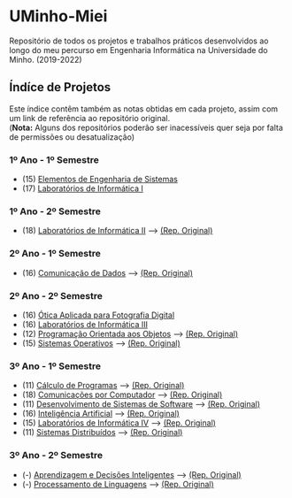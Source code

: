 # UMinho-Miei
Repositório de todos os projetos e trabalhos práticos desenvolvidos ao longo do meu percurso em Engenharia Informática na Universidade do Minho. (2019-2022)  

## Índíce de Projetos
Este índice contêm também as notas obtidas em cada projeto, assim com um link de referência ao repositório original.   
(**Nota:** Alguns dos repositórios poderão ser inacessíveis quer seja por falta de permissões ou desatualização)

### 1º Ano - 1º Semestre
* (15) [Elementos de Engenharia de Sistemas]()
* (17) [Laboratórios de Informática I](https://github.com/VicShadow/UMinho-Miei/tree/main/1%C2%BAAno/Laborat%C3%B3rios%20de%20Inform%C3%A1tica%20I)

### 1º Ano - 2º Semestre
* (18) [Laboratórios de Informática II](https://github.com/VicShadow/UMinho-Miei/tree/main/1%C2%BAAno/Laborat%C3%B3rios%20de%20Inform%C3%A1tica%20II) --> [(Rep. Original)](https://github.com/stellaechild/LI2PL1G1)



### 2º Ano - 1º Semestre
* (16) [Comunicação de Dados](https://github.com/VicShadow/UMinho-Miei/tree/main/2%C2%BAAno/Comunica%C3%A7%C3%A3o%20de%20Dados) --> [(Rep. Original)](https://github.com/VicShadow/Projeto-SHAFT-CD-20-21)

### 2º Ano - 2º Semestre
* (16) [Ótica Aplicada para Fotografia Digital]()
* (16) [Laboratórios de Informática III](https://github.com/VicShadow/UMinho-Miei/tree/main/2%C2%BAAno/Laborat%C3%B3rios%20de%20Inform%C3%A1tica%20III)
* (12) [Programação Orientada aos Objetos](https://github.com/VicShadow/UMinho-Miei/tree/main/2%C2%BAAno/Programa%C3%A7%C3%A3o%20Orientada%20aos%20Objetos) --> [(Rep. Original)](https://github.com/marshaia/poo-project)
* (15) [Sistemas Operativos](https://github.com/VicShadow/UMinho-Miei/tree/main/2%C2%BAAno/Sistemas%20Operativos) --> [(Rep. Original)](https://github.com/VicShadow/SO2019-2020-Aurras)



### 3º Ano - 1º Semestre
* (11) [Cálculo de Programas](https://github.com/VicShadow/UMinho-Miei/tree/main/3%C2%BAAno/1%C2%BASemestre/C%C3%A1lculo%20de%20Programas) --> [(Rep. Original)](https://github.com/VicShadow/CP-21-22-TP)
* (18) [Comunicações por Computador](https://github.com/VicShadow/UMinho-Miei/tree/main/3%C2%BAAno/1%C2%BASemestre/Comunica%C3%A7%C3%A3o%20por%20Computadores) --> [(Rep. Original)](https://github.com/stellaechild/cc-tp2-pl4g45)
* (11) [Desenvolvimento de Sistemas de Software](https://github.com/VicShadow/UMinho-Miei/tree/main/3%C2%BAAno/1%C2%BASemestre/Desenvolvimento%20de%20Sistemas%20de%20Software) --> [(Rep. Original)](https://github.com/VicShadow/DSS-21-22-SGCR)
* (16) [Inteligência Artificial](https://github.com/VicShadow/UMinho-Miei/tree/main/3%C2%BAAno/1%C2%BASemestre/Intelig%C3%AAncia%20Artificial) --> [(Rep. Original)](https://github.com/marshaia/IA)
* (15) [Laboratórios de Informática IV](https://github.com/VicShadow/UMinho-Miei/tree/main/3%C2%BAAno/1%C2%BASemestre/Laborat%C3%B3rios%20de%20Inform%C3%A1tica%20IV) --> [(Rep. Original)](https://github.com/VicShadow/LI4-21-22-GoQuick)
* (11) [Sistemas Distribuídos](https://github.com/VicShadow/UMinho-Miei/tree/main/3%C2%BAAno/1%C2%BASemestre/Sistemas%20Distribu%C3%ADdos) --> [(Rep. Original)](https://github.com/VicShadow/SD-21-22-SRV)

### 3º Ano - 2º Semestre
* (-) [Aprendizagem e Decisões Inteligentes]() --> [(Rep. Original)](https://github.com/VicShadow/ADI-21-22-DataAnalysis)
* (-) [Processamento de Linguagens]() --> [(Rep. Original)](https://github.com/marshaia/PL-21-22)
